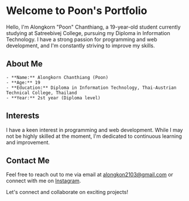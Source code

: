 # Welcome to Poon's Portfolio

Hello, I'm Alongkorn "Poon" Chanthiang, a 19-year-old student currently studying at Satreebivej College, pursuing my Diploma in Information Technology. I have a strong passion for programming and web development, and I'm constantly striving to improve my skills.

## About Me
```
- **Name:** Alongkorn Chanthiang (Poon)
- **Age:** 19
- **Education:** Diploma in Information Technology, Thai-Austrian Technical College, Thailand
- **Year:** 2st year (Diploma level)
```
## Interests

I have a keen interest in programming and web development. While I may not be highly skilled at the moment, I'm dedicated to continuous learning and improvement.

## Contact Me


Feel free to reach out to me via email at [alongkon2103@gmail.com](mailto:alongkon2103@gmail.com) or connect with me on [Instagram](https://www.instagram.com/__alongkon/).

Let's connect and collaborate on exciting projects!

